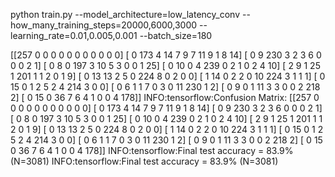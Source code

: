 python train.py --model_architecture=low_latency_conv --how_many_training_steps=20000,6000,3000 --learning_rate=0.01,0.005,0.001 --batch_size=180

 [[257   0   0   0   0   0   0   0   0   0   0   0]
 [  0 173   4  14   7   9   7  11   9   1   8  14]
 [  0   9 230   3   2   3   6   0   0   0   2   1]
 [  0   8   0 197   3  10   5   3   0   0   1  25]
 [  0  10   0   4 239   0   2   1   0   2   4  10]
 [  2   9   1  25   1 201   1   1   2   0   1   9]
 [  0  13  13   2   5   0 224   8   0   2   0   0]
 [  1  14   0   2   2   0  10 224   3   1   1   1]
 [  0  15   0   1   2   5   2   4 214   3   0   0]
 [  0   6   1   1   7   0   3   0  11 230   1   2]
 [  0   9   0   1  11   3   3   0   0   2 218   2]
 [  0  15   0  36   7   6   4   1   0   0   4 178]]
INFO:tensorflow:Confusion Matrix:
 [[257   0   0   0   0   0   0   0   0   0   0   0]
 [  0 173   4  14   7   9   7  11   9   1   8  14]
 [  0   9 230   3   2   3   6   0   0   0   2   1]
 [  0   8   0 197   3  10   5   3   0   0   1  25]
 [  0  10   0   4 239   0   2   1   0   2   4  10]
 [  2   9   1  25   1 201   1   1   2   0   1   9]
 [  0  13  13   2   5   0 224   8   0   2   0   0]
 [  1  14   0   2   2   0  10 224   3   1   1   1]
 [  0  15   0   1   2   5   2   4 214   3   0   0]
 [  0   6   1   1   7   0   3   0  11 230   1   2]
 [  0   9   0   1  11   3   3   0   0   2 218   2]
 [  0  15   0  36   7   6   4   1   0   0   4 178]]
INFO:tensorflow:Final test accuracy = 83.9% (N=3081)
INFO:tensorflow:Final test accuracy = 83.9% (N=3081)

